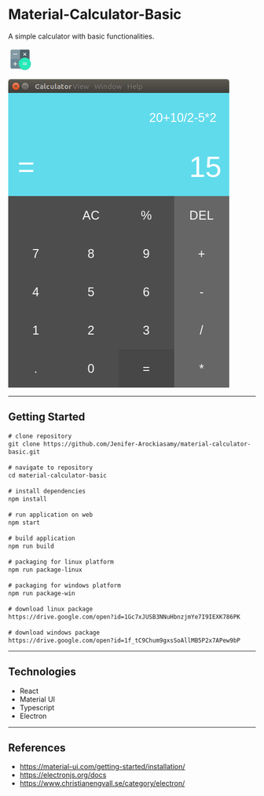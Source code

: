 # Material-Calculator-Basic

A simple calculator with basic functionalities.

![](/assets/calc-icons/48x48.png)

![](/assets/screenshots/Calculator.png)

---

## Getting Started

    # clone repository
    git clone https://github.com/Jenifer-Arockiasamy/material-calculator-basic.git

    # navigate to repository
    cd material-calculator-basic

    # install dependencies
    npm install

    # run application on web
    npm start

    # build application
    npm run build

    # packaging for linux platform
    npm run package-linux

    # packaging for windows platform
    npm run package-win

    # download linux package
    https://drive.google.com/open?id=1Gc7xJUSB3NNuHbnzjmYe7I9IEXK786PK

    # download windows package
    https://drive.google.com/open?id=1f_tC9Chum9gxsSoAllMB5P2x7APew9bP

---

## Technologies

- React
- Material UI
- Typescript
- Electron

---

## References

- https://material-ui.com/getting-started/installation/
- https://electronjs.org/docs
- https://www.christianengvall.se/category/electron/

